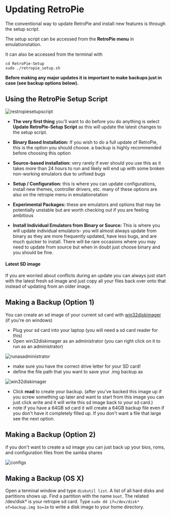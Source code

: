 # Updating RetroPie

The conventional way to update RetroPie and install new features is through the setup script. 

The setup script can be accessed from the **RetroPie menu** in emulationstation. 

It can also be accessed from the terminal with 
```
cd RetroPie-Setup
sudo ./retropie_setup.sh
```

**Before making any major updates it is important to make backups just in case (see backup options below).**

## Using the RetroPie Setup Script

![restropiesetupscript](https://cloud.githubusercontent.com/assets/10035308/10266202/c39fd7e0-6a10-11e5-80b1-74b642fe8441.png)

- **The very first thing** you'll want to do before you do anything is select **Update RetroPie-Setup Script** as this will update the latest changes to the setup script.

- **Binary Based Installation:** If you wish to do a full update of RetroPie, this is the option you should choose. a backup is highly recommended before choosing this option

- **Source-based installation:** very rarely if ever should you use this as it takes more than 24 hours to run and likely will end up with some broken non-working emulators due to unfixed bugs

- **Setup / Configuration:** this is where you can update configurations, install new themes, controller drivers, etc. many of these options are also on the retropie menu in emulationstation

- **Experimental Packages:** these are emulators and options that may be potentially unstable but are worth checking out if you are feeling ambitious

- **Install Individual Emulators from Binary or Source:** This is where you will update individual emulators- you will almost always update from binary as they are more frequently updated, have less bugs, and are much quicker to install. There will be rare occasions where you may need to update from source but when in doubt just choose binary and you should be fine. 

#### Latest SD image

If you are worried about conflicts during an update you can always just start with the latest fresh sd image and just copy all your files back over onto that instead of updating from an older image.

## Making a Backup (Option 1)

You can create an sd image of your current sd card with [win32diskimager](http://sourceforge.net/projects/win32diskimager/files/Archive/) (if you're on windows)

- Plug your sd card into your laptop (you will need a sd card reader for this)
- Open win32diskimager as an administrator (you can right click on it to run as an administrator)

![runasadministrator](https://cloud.githubusercontent.com/assets/10035308/10266141/babb3420-6a0c-11e5-9f20-c26297b9fbbf.png)

- make sure you have the correct drive letter for your SD card! 
- define the file path that you want to save your .img backup as

![win32diskimager](https://cloud.githubusercontent.com/assets/10035308/10266156/79baadf6-6a0d-11e5-9c98-62211328c68a.png)

- Click **read** to create your backup. (after you've backed this image up if you screw something up later and want to start from this image you can just click write and it will write this sd image back to your sd card.)
- note if you have a 64GB sd card it will create a 64GB backup file even if you don't have it completely filled up. If you don't want a file that large see the next option.   

## Making a Backup (Option 2)

if you don't want to create a sd image you can just back up your bios, roms, and configuration files from the samba shares

![configs](https://cloud.githubusercontent.com/assets/10035308/9141308/edee8b52-3cf4-11e5-8bf3-73f8c27f99fb.png)

## Making a Backup (OS X)

Open a terminal window and type `diskutil list`. A list of all hard disks and partitions shows up. Find a partition with the name `boot`. The related /dev/disk* is your retropie sd card. Type `sudo dd if=/dev/disk* of=backup.img bs=1m` to write a disk image to your home directory.
